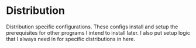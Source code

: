 # Distribution

Distribution specific configurations. These configs install and setup the prerequisites
for other programs I intend to install later. I also put setup logic that I always need
in for specific distributions in here.
